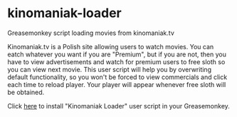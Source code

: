 kinomaniak-loader
=================

Greasemonkey script loading movies from kinomaniak.tv

Kinomaniak.tv is a Polish site allowing users to watch movies. You can eatch whatever you want if you are "Premium", but if you are not, then you have to view advertisements and watch for premium users to free sloth so you can view next movie. This user script will help you by overwriting default functionality, so you won't be forced to view commercials and click each time to reload player. Your player will appear whenever free sloth will be obtained.

Click [here](https://github.com/sarxos/kinomaniak-loader/raw/master/Kinomaniak_Loader.user.js) to install "Kinomaniak Loader" user script in your Greasemonkey. 

